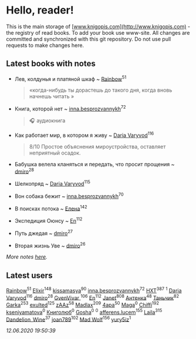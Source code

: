 # Hello, reader!
This is the main storage of [www.knigopis.com](http://www.knigopis.com) - the registry of read books.
To add your book use www-site. All changes are committed and synchronized with this git repository.
Do not use pull requests to make changes here.


## Latest books with notes
* Лев, колдунья и платяной шкаф ~ [Rainbow](users/109/109787328219839805802-google)<sup>51</sup>
    > «когда-нибудь ты дорастешь до такого дня, когда вновь начнешь читать »

* Книга, которой нет ~ [inna.besprozvannykh](users/733/73323849-yandex)<sup>72</sup>
    > 🎧 аудиокнига

* Как работает мир, в котором я живу ~ [Daria Varyvod](users/829/829893410524253-facebook)<sup>116</sup>
    > 8/10 Простое объяснения мироустройства, оставляет неприятный осадок.

* Бабушка велела кланяться и передать, что просит прощения ~ [dmiro](users/571/5714115-vkontakte)<sup>28</sup>

* Шелкопряд ~ [Daria Varyvod](users/829/829893410524253-facebook)<sup>115</sup>

* Вон собака бежит ~ [inna.besprozvannykh](users/733/73323849-yandex)<sup>70</sup>

* В поисках потока ~ [Елена](users/115/115826717712507836033-google)<sup>142</sup>

* Экспедиция Оюнсу ~ [En](users/333/333646551-vkontakte)<sup>112</sup>

* Путь джедая ~ [dmiro](users/571/5714115-vkontakte)<sup>27</sup>

* Вторая жизнь Уве ~ [dmiro](users/571/5714115-vkontakte)<sup>26</sup>


_More notes [here](latest_books_with_notes.md)._


## Latest users
[Rainbow](users/109/109787328219839805802-google)<sup>51</sup> 
[Elixir](users/115/115826717712507836033-google)<sup>148</sup> 
[kissamasya](users/684/68439978-vkontakte)<sup>90</sup> 
[inna.besprozvannykh](users/733/73323849-yandex)<sup>72</sup> 
[HXT](users/100/100002563462782-facebook)<sup>387</sup> 
[](users/113/1130000004300166-yandex)<sup>1</sup> 
[Daria Varyvod](users/829/829893410524253-facebook)<sup>116</sup> 
[dmiro](users/571/5714115-vkontakte)<sup>28</sup> 
[GvenVivar ](users/158/158266434925901-facebook)<sup>106</sup> 
[En](users/333/333646551-vkontakte)<sup>112</sup> 
[Janet](users/108/108113656204404967440-google)<sup>808</sup> 
[Антенка](users/118/118158645037334943900-google)<sup>48</sup> 
[Таньчик](users/209/2096581563762610-facebook)<sup>82</sup> 
[Garka](users/115/115753719718250012620-google)<sup>253</sup> 
[exulted](users/100/100599204551896265722-google)<sup>125</sup> 
[zAAz](users/202/202248233-vkontakte)<sup>58</sup> 
[Madlax](users/158/158304782-vkontakte)<sup>209</sup> 
[4apa](users/117/117392596378069249667-google)<sup>50</sup> 
[Maga](users/106/106060917304685787728-google)<sup>0</sup> 
[Chiffi](users/105/105831994080785626680-google)<sup>192</sup> 
[kseniyamatova](users/179/17937184-vkontakte)<sup>0</sup> 
[Книголюб](users/111/111762250865880736374-google)<sup>0</sup> 
[Gosha](users/105/105731119736778227120-google)<sup>0</sup> 
[](users/254/254457124-vkontakte)<sup>0</sup> 
[afferens.lucem](users/196/196071655-vkontakte)<sup>155</sup> 
[Laila](users/761/76187635-vkontakte)<sup>315</sup> 
[Dandelion_Wine](users/586/58602788-vkontakte)<sup>37</sup> 
[joan789](users/240/2401650-vkontakte)<sup>102</sup> 
[Mad Wolf](users/947/94738840-vkontakte)<sup>156</sup> 
[yury5iz](users/858/858998239-yandex)<sup>1</sup> 


_12.06.2020 19:50:39_
